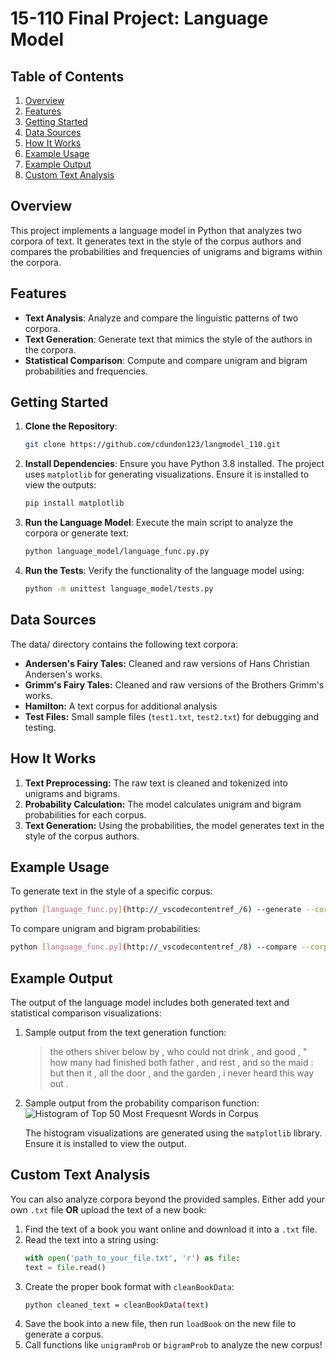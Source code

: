 # 15-110 Final Project: Language Model

## Table of Contents
1. [Overview](#overview)
2. [Features](#features)
3. [Getting Started](#getting-started)
4. [Data Sources](#data-sources)
5. [How It Works](#how-it-works)
6. [Example Usage](#example-usage)
7. [Example Output](#example-output)
8. [Custom Text Analysis](#custom-text-analysis)

## Overview
This project implements a language model in Python that analyzes two corpora of text. It generates text in the style of the corpus authors and compares the probabilities and frequencies of unigrams and bigrams within the corpora.

## Features
- **Text Analysis**: Analyze and compare the linguistic patterns of two corpora.
- **Text Generation**: Generate text that mimics the style of the authors in the corpora.
- **Statistical Comparison**: Compute and compare unigram and bigram probabilities and frequencies.

## Getting Started
1. **Clone the Repository**:
   ```bash
   git clone https://github.com/cdundon123/langmodel_110.git
    ```

2. **Install Dependencies**: Ensure you have Python 3.8 installed.
    The project uses `matplotlib` for generating visualizations. Ensure it is installed to view the outputs:
    ```bash
    pip install matplotlib
    ```
3. **Run the Language Model**:  Execute the main script to analyze the corpora or generate text:
    ```bash
    python language_model/language_func.py.py
    ```
4. **Run the Tests**: Verify the functionality of the language model using:
    ```bash
    python -m unittest language_model/tests.py
    ```

## Data Sources
The data/ directory contains the following text corpora:
- **Andersen's Fairy Tales:** Cleaned and raw versions of Hans Christian Andersen's works.
- **Grimm's Fairy Tales:** Cleaned and raw versions of the Brothers Grimm's works.
- **Hamilton:** A text corpus for additional analysis
- **Test Files:** Small sample files (```test1.txt```, ```test2.txt```) for debugging and testing.

## How It Works
1. __Text Preprocessing:__ The raw text is cleaned and tokenized into unigrams and bigrams.
2. __Probability Calculation:__ The model calculates unigram and bigram probabilities for each corpus.
3. __Text Generation:__ Using the probabilities, the model generates text in the style of the corpus authors.

## Example Usage
To generate text in the style of a specific corpus:
```bash
python [language_func.py](http://_vscodecontentref_/6) --generate --corpus [andersen_clean.txt](http://_vscodecontentref_/7)
```

To compare unigram and bigram probabilities:
```bash
python [language_func.py](http://_vscodecontentref_/8) --compare --corpus1 [andersen_clean.txt](http://_vscodecontentref_/9) --corpus2 [grimm_clean.txt](http://_vscodecontentref_/10)
```

## Example Output
The output of the language model includes both generated text and statistical comparison visualizations:

1. Sample output from the text generation function:

    > the others shiver below by , who could not drink , and good , " how many had finished both father , and rest , and so the maid : but then it , all the door , and the garden , i never heard this way out .
    >
2. Sample output from the probability comparison function:
    ![Histogram of Top 50 Most Frequesnt Words in Corpus](https://i.imgur.com/TRi8MDW.png)

    The histogram visualizations are generated using the `matplotlib` library. Ensure it is installed to view the output.

## Custom Text Analysis
You can also analyze corpora beyond the provided samples. Either add your own ```.txt``` file **OR** upload the text of a new book:
1. Find the text of a book you want online and download it into a ```.txt``` file.
2. Read the text into a string using: 
    ```python
    with open('path_to_your_file.txt', 'r') as file:
    text = file.read()
    ```
3. Create the proper book format with ```cleanBookData```:
    ```bash
    python cleaned_text = cleanBookData(text)
    ```
4. Save the book into a new file, then run ```loadBook``` on the new file to generate a corpus. 
5. Call functions like ```unigramProb``` or ```bigramProb``` to analyze the new corpus!
